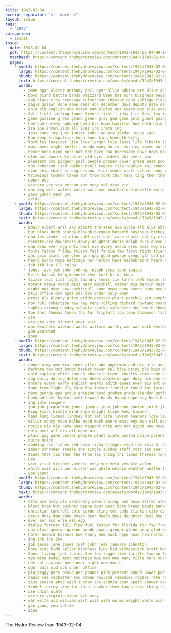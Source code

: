 ```yaml
---
title: 1943-02-04
excerpt_separator: "<!--more-->"
layout: issue
tags:
  - "1943"
categories:
  - issues
issue:
  date: 1943-02-04
  pdf: https://content.thehydroreview.com/content/1943/1943-02-04/HR-1943-02-04.pdf
  masthead: https://content.thehydroreview.com/content/1943/1943-02-04/masthead/HR-1943-02-04.jpg
  pages:
    - small: https://content.thehydroreview.com/content/1943/1943-02-04/small/HR-1943-02-04-01.jpg
      large: https://content.thehydroreview.com/content/1943/1943-02-04/large/HR-1943-02-04-01.jpg
      thumb: https://content.thehydroreview.com/content/1943/1943-02-04/thumbnails/HR-1943-02-04-01.jpg
      text: https://content.thehydroreview.com/assets/words/1943/1943-02-04/HR-1943-02-04-01.txt
      words:
        - amen agan alster anthony anil ayer allie adkins are altus able ani ashe ates all ago army ata africa ain and area alt american acres ane ana amar armstrong
        - boys biand battle bands blizzard been bas born business begin bing bernie bernard bradley bors block bomber brother bot baptist box burden baby bae best barnett brief billy big black bate buckley barnard boyer ben bethe but both bible bonds brening bea belis body bay back birth
        - can class city crenshaw culver con chester cone college close chow church camp cedar cold colorado coa corpus come courts carruth chronic cabin cor count colony coss carlyle cecil corn clinton clear cake county cusick cart cail cord christ christmas company christian carnegie canyon cross clyde calendar custer came caddo clock child che char
        - dagle dozier done deep dear don december days deputy date dal day dunning dein dearing divine dinner dec duncan death daughters denton duty down daughter dunnington dumont dance during die danton din
        - enid elk english ene etter eam eloise ent every ead elie ever england eke end ear elijah est ell eames
        - fell field falling found french first friday fire fest fearing fore fear fei fill foe fron fate famous frank few fonda fig from fling flies fieldman fight flight fare file for fank fost fay friends fast ford freedom felton fly farm foster front faith frais
        - gene gosline gross grand greer gray gad gone gole guest going gena guard grave good grade glass grille gave glenn garson geen graft game ground given goodwin ginger gra galt
        - hee had harvey hubbard hold has home hamilton how held haid hopewell hay holiness high homer haworth hour housand house hydro herb hafer husband heal hard hair henry hope head harold horace hot hose her him hinton harl heart hil hea hack hin
        - isa ina inman isch ill ives ira ireta ing
        - jess june joy just junior john january jordan jesus jack
        - kan keep kirkpatrick kona knee king kenneth kitty
        - lord les lassiter like love larger lyle lassi life liberty lookeba lay later lot lloyd ley lat large lead lucile los left living lily long last little lose live less
        - must meer might moffitt monda many morton morning momen marshall matt mapel mechanic mom more mules most miles money males miss mccrary mal mas mccullough march matter murphy match man made major men miller mission mane merit mew monday moses may mooney min
        - never nona ning nore nat not naze noa necessary nove news near norman neigh niece now numbers nice night new name nickel notice nell noel
        - olen oar owen only olive old over orders oki overs ose
        - pleasant pos pidgeon pail people proper power press past poo pont pile pueblo president plane puff pentecost piano part pearl peri phenix poor pay pear peed pron person pal pee pitzer place point paul pie post present pam prince pau pound poli pastor pela prayer
        - rom roberson ried rather reall rogers rita regular rai round richert roy rouse rey read reside rise ray raymond renew rin rae ritten ret rabe ree red rochester regis
        - sine ship shall strength show stick senne stall school sons set starring stokes speck slemp supper shoop stamp still smoke simmons sim state stamps shows sie secret student soe severe sights seach service staples speak stockton such seems study stand she sister see son snow saturday slane smaller sunday say stock shae single sud shin states sang seen sunda som slagell sidney second shown sal said speech smith sap south schon
        - trimmings tooker taken ton trom tork thon teas ting then them thirsk than tenge the thomas tek tierney tian toy tor thee ted tex tak team tomlin tai tax ten thing thy tat takes tal title tim thurs toward tha texas thou
        - upper use
        - victory vee via vernon ver very val vise vie
        - was weg will waters watch watchman weatherford whistle world weld willing weather won wood wheeler wall week wai wayne works wages white wong way wing went war west waller welcome word wait work washington wal well wever wich weeks wan wish wife wolters with walter
        - yess yukon yeon you
        - zelda
    - small: https://content.thehydroreview.com/content/1943/1943-02-04/small/HR-1943-02-04-02.jpg
      large: https://content.thehydroreview.com/content/1943/1943-02-04/large/HR-1943-02-04-02.jpg
      thumb: https://content.thehydroreview.com/content/1943/1943-02-04/thumbnails/HR-1943-02-04-02.jpg
      text: https://content.thehydroreview.com/assets/words/1943/1943-02-04/HR-1943-02-04-02.txt
      words:
        - adair albert anil ary abbott and ates ayo alvin all alva able american are appleman amos
        - but block both bishop blough burgman bozarth business birkey barber buy bob been bottles betty bridge bethel brewer banks blum bank bonds boyette bewley battles bird bride burn boschert bill ben bettles
        - charles credit clinton call carl cart case church coffey clarence cast cach county corn chee candy can chism craw carry cay caddo crawford crosswhite christian caller courage cal carol cold city cheer come
        - demotte dry daughters dewey daughter doris dolph dune duren days drewry dale dungan dinner deen din day
        - ean echo ever egg entz earl eve every esson eres emil ewy eichelberger eld evangelist
        - folks felton friday folsom fail fannie few first fight friends fanny faith frank fuel farmer fern front for fam flowers fred field farrell from
        - gas gain grant guy glen gun gag good george gregg gifford gilchrist glad getting
        - henry hydro hope heritage her harbor hess heidebrecht heard herman heir hodson had horn has hinton him hour hardware home herndon hudson
        - ish ith ina ill inlow
        - jones jack joe john johnny joseph jess june janice
        - keith kansas king kenneth keep karl kline koop
        - lizzie levi list light laundry lewis lie laren leet leader letha lay lloyd like law lonny louise lum longer lookeba lola lonnie last laun lena line let lawrence
        - moment mamie march miss mary marshall matter mia mervin must man mee meg maring mar mash minne mavis more monda mil mildred mare morale morning martin myrtle mast miller mable mcguire meno megli morrow monday minnie
        - night not near now nachtigall noon news nena needs ning new north nee nor
        - otis office oma opal oda oro onder only owen
        - press pla plenty price pride preston plant patches pin peoples pope pearl pitzer pansy per president pos pulis power piece pent part plows pan peed pro payne post place pleasant
        - roy ruhl robertson rew rey rene rolling richard rowland roark russell ree ready raymond roar rold
        - sophia strong sunday schantz sparks sylvester sha smith shower sible sale schan station sheldon saturday slagel sister son spain store sick stomps sissons service som stay she swartzendruber soos supper spells sam sil sun sons stoves sisson state second school
        - ton thet thomas taken thi tor triplett top town thomason tickel tech ting the tooman tobe
        - use
        - victory vary vincent veer vice
        - was weathers wieland world wilford worthy win war work wester wit weeks will won weatherford working wyatt white willa witt wilson williams walker week wash ware with
        - you yearwood
        - zona
    - small: https://content.thehydroreview.com/content/1943/1943-02-04/small/HR-1943-02-04-03.jpg
      large: https://content.thehydroreview.com/content/1943/1943-02-04/large/HR-1943-02-04-03.jpg
      thumb: https://content.thehydroreview.com/content/1943/1943-02-04/thumbnails/HR-1943-02-04-03.jpg
      text: https://content.thehydroreview.com/assets/words/1943/1943-02-04/HR-1943-02-04-03.txt
      words:
        - abner army america agent atter ada appleman aud are alto and arkansas amer annie ard american all avritt
        - barbara bas but bonds basket bowen bel blow bring bly boys bird bless bola baldwin boom bill best born blew brave buy both bette been bing ball billy browne banner
        - cold captain chief church chance current charles came come clinton corral cost class cox comes china chambers count channell court can chick credit county
        - dog daily during delay due deeds death dungan duty die day december dougal days director
        - enters every early english everts edith eanes ever eis ent eye
        - fone from fight fly farm few former franklin found for farms flag faith first frost firestone fin fils fuel figures floyd field friends fiorita frankie farewell
        - game george gad group greeson good graham grade glendon gotta goes going guns gourd gas given gave
        - husband heer hydro hazel howard hands happy hope hay hoes heacock helen him horn her huse home hume high huge hour hasan had hubbard harvest harry has hed
        - ing idle imogene
        - jan job jacqueline jones jacque jean johnson junior joint jimmie january jobs just
        - king kinds kimble kind know knight kline keep kimbro
        - land long lionel lindsey lot let life lawson leaders lose lou low lor leta lack last leroy labor
        - miller money mean melba mash much moore most may men mill medley many mons man might members more marriage mow mat must miss margie
        - notice nia nie name need newport note now not night new nose nation norma necessary north names
        - only over off ors ottinger oie
        - plain pay pane pastor people plant plate peyton price parent president plenty per pany pounds pauline power phyllis profit penny pat pot pent
        - quire quick
        - reading rex riches red room richard roger read raw roland radio reynolds ready
        - saber schroder steele she single sunday staff star seo sper station sides self smith service simmons soul sir sports soon sweeney sur sonn start stock sack sam scripture stafford sin slemp sim supply second surplus states scarce side stamps saturday school swe stamp signal such south
        - tines thet tin then the than tes thing thi times theresa tony town tale them takes too take thomas tine taken tan texas try
        - use
        - vice vital victory vaverka very ver verd venable valen
        - white wait will won wilson was while weldin weather weatherford west williams with wilton wonder work watch want way working welcome war wat week why wack winks words worth wile
        - you young
    - small: https://content.thehydroreview.com/content/1943/1943-02-04/small/HR-1943-02-04-04.jpg
      large: https://content.thehydroreview.com/content/1943/1943-02-04/large/HR-1943-02-04-04.jpg
      thumb: https://content.thehydroreview.com/content/1943/1943-02-04/thumbnails/HR-1943-02-04-04.jpg
      text: https://content.thehydroreview.com/assets/words/1943/1943-02-04/HR-1943-02-04-04.txt
      words:
        - alta are army als armstrong aswell alsup and anim alfred ator ard aga ann awe age ani april all
        - blood brom but buckner beane bout best born breed bonds bank ben ban billy beach brought bacon belle boise bonn boyer bridgeport bush both browne brood brides begin brick bert bill been blue butte bee better boys bliss bost
        - christian cantrell cole carne cling col cody clinton city collins carton charles conway church custer come company car chick came can card clay crow coble carver cael cook class camp chet cheese
        - deere duty dan duke dosen dear deeds days daughter deel dee death done
        - ever ear ess erie eis egg
        - finley forrest full flow fuel foster for florida fon fay fresh farm fort forner found frank first felton far fair fonda furlough field folk ford flora few from friends
        - gas glass george garson grade gowen ginger glenn gray glad gravel group gibson greer
        - hafer howard harness how henry hem hack hope head hen horton hares host home held hop hydro harry ham henty heen high hes henke has her hater homer hort
        - ing ink ice ike
        - job jesse june jones just john jess january johnston
        - know king kidd kellar kindness kine kid kirkpatrick kraft kansas keep
        - loose living last loving lee les legge like lucille lawson longhorn line lassiter longer leather lome loss larger left land light let
        - mye mine model most mattress mee men mow many mille mers much moum matt milk mach moe more marriage must miner monday man morning myre mey miller mare march
        - nee not new nat need near night now north
        - odor oats old ock onder office
        - pla peggy pery proud per pounds pink present pound power por pope peaches pele plenty page pilot price preston pene public pisa place part pay pidgeon plant pimento ponce pot peg pages
        - radio ree rochester roy rowan rowland remedies rogers rate raymond rita red range ralph remy rasa ray roberta
        - sica season shoe seed sunday sow sophia soon spain shower sari sick sans she shows save see sand smoke starring saturday stoves sons seems sky statman seem sal sides stove slike service stanley seo say seaman sea sing staples son set sale stock smith spring school show
        - tindel terrey trey tor than teacher them tampa turn thing thi tierney tully tom tee taylor thomas ten texas the tomlinson
        - use union ulate
        - victory virginia vigor ven very
        - war write wil william wish will with worms weight waste wich won while wade work well walter was week wife white weeks west williams wells want
        - yin young you yellow
        - zine
---
```


The Hydro Review from 1943-02-04

<!--more-->

